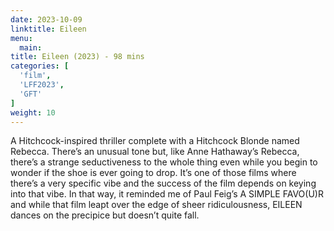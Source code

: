 ```yaml
---
date: 2023-10-09
linktitle: Eileen
menu:
  main:
title: Eileen (2023) - 98 mins
categories: [
  'film',
  'LFF2023',
  'GFT'
]
weight: 10
---
```


A Hitchcock-inspired thriller complete with a Hitchcock Blonde named Rebecca. There’s an unusual tone but, like Anne Hathaway’s Rebecca, there’s a strange seductiveness to the whole thing even while you begin to wonder if the shoe is ever going to drop. It’s one of those films where there’s a very specific vibe and the success of the film depends on keying into that vibe. In that way, it reminded me of Paul Feig’s A SIMPLE FAVO(U)R and while that film leapt over the edge of sheer ridiculousness, EILEEN dances on the precipice but doesn’t quite fall. 